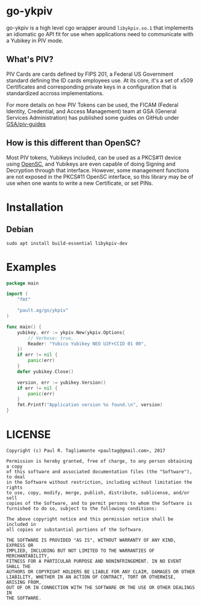 go-ykpiv
========

go-ykpiv is a high level cgo wrapper around `libykpiv.so.1` that implements an
idiomatic go API fit for use when applications need to communicate with a
Yubikey in PIV mode.

What's PIV?
-----------

PIV Cards are cards defined by FIPS 201, a Federal US Government standard
defining the ID cards employees use. At its core, it's a set of x509
Certificates and corresponding private keys in a configuration that is
standardized accross implementations.

For more details on how PIV Tokens can be used, the FICAM
(Federal Identity, Credential, and Access Management) team at GSA
(General Services Administration) has published some guides on GitHub
under [GSA/piv-guides](https://github.com/GSA/piv-guides)

How is this different than OpenSC?
----------------------------------

Most PIV tokens, Yubikeys included, can be used as a PKCS#11 device using
[OpenSC](https://github.com/opensc/opensc), and Yubikeys are even capable of doing
Signing and Decryption through that interface. However, some management functions
are not exposed in the PKCS#11 OpenSC interface, so this library may be of use
when one wants to write a new Certificate, or set PINs.

Installation
============

Debian
------

```
sudo apt install build-essential libykpiv-dev
```

Examples
========

```go
package main

import (
	"fmt"

	"pault.ag/go/ykpiv"
)

func main() {
	yubikey, err := ykpiv.New(ykpiv.Options{
		// Verbose: true,
		Reader: "Yubico Yubikey NEO U2F+CCID 01 00",
	})
	if err != nil {
		panic(err)
	}
	defer yubikey.Close()

	version, err := yubikey.Version()
	if err != nil {
		panic(err)
	}
	fmt.Printf("Application version %s found.\n", version)
}
```

LICENSE
=======

```
Copyright (c) Paul R. Tagliamonte <paultag@gmail.com>, 2017

Permission is hereby granted, free of charge, to any person obtaining a copy
of this software and associated documentation files (the "Software"), to deal
in the Software without restriction, including without limitation the rights
to use, copy, modify, merge, publish, distribute, sublicense, and/or sell
copies of the Software, and to permit persons to whom the Software is
furnished to do so, subject to the following conditions:

The above copyright notice and this permission notice shall be included in
all copies or substantial portions of the Software.

THE SOFTWARE IS PROVIDED "AS IS", WITHOUT WARRANTY OF ANY KIND, EXPRESS OR
IMPLIED, INCLUDING BUT NOT LIMITED TO THE WARRANTIES OF MERCHANTABILITY,
FITNESS FOR A PARTICULAR PURPOSE AND NONINFRINGEMENT. IN NO EVENT SHALL THE
AUTHORS OR COPYRIGHT HOLDERS BE LIABLE FOR ANY CLAIM, DAMAGES OR OTHER
LIABILITY, WHETHER IN AN ACTION OF CONTRACT, TORT OR OTHERWISE, ARISING FROM,
OUT OF OR IN CONNECTION WITH THE SOFTWARE OR THE USE OR OTHER DEALINGS IN
THE SOFTWARE.
```
